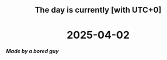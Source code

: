 <h2 align=center>The day is currently [with UTC+0]</h2>
<h1 align=center><!--TIME BEGIN-->2025-04-02<!--TIME END--></h1>
<h5>Made by a bored guy</h5>
